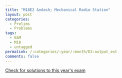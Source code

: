 ```yaml
---
title: "M18E2 &ndash; Mechanical Radio Station"
layout: post
categories:
  - Prelims
  - Problems
tags:
  - E&M
  - M18
  - untagged
permalink: /:categories/:year/:month/E2:output_ext
comments: false
---
```

<object data="2018M2E.pdf" type="application/pdf" width="100%" height="500"></object>
<div class="message"><a href='https://princetonprelim.com/prelim/41/'>Check for solutions to this year's exam</a></div>